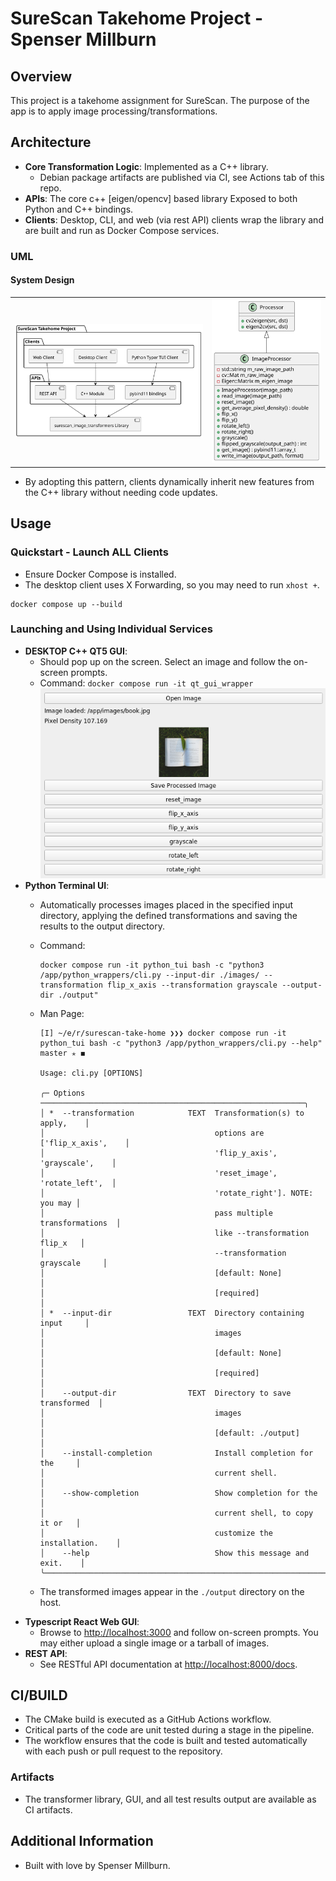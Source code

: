 # SureScan Takehome Project - Spenser Millburn

## Overview
This project is a takehome assignment for SureScan. The purpose of the app is to apply image processing/transformations.

## Architecture
- **Core Transformation Logic**: Implemented as a C++ library.
  - Debian package artifacts are published via CI, see Actions tab of this repo.
- **APIs**: The core c++ [eigen/opencv] based library Exposed to both Python and C++ bindings.
- **Clients**: Desktop, CLI, and web (via rest API) clients wrap the library and are built and run as Docker Compose services.

### UML
#### System Design
<table align="center">
  <tr>
    <td><img src="./docs/assets/Architecture.svg"></td>
    <td><img src="./docs/assets/ImageProcessor.svg"></td>
  </tr>
</table>

- By adopting this pattern, clients dynamically inherit new features from the C++ library without needing code updates.

## Usage

### Quickstart - Launch ALL Clients
- Ensure Docker Compose is installed.
- The desktop client uses X Forwarding, so you may need to run `xhost +`.

```
docker compose up --build
```

### Launching and Using Individual Services
- **DESKTOP C++ QT5 GUI**:
  - Should pop up on the screen. Select an image and follow the on-screen prompts.
  - Command: `docker compose run -it qt_gui_wrapper`
  ![GUI](./docs/assets/QT_GUI.png)
- **Python Terminal UI**:
  - Automatically processes images placed in the specified input directory, applying the defined transformations and saving the results to the output directory.
  - Command:
    ```shell
    docker compose run -it python_tui bash -c "python3 /app/python_wrappers/cli.py --input-dir ./images/ --transformation flip_x_axis --transformation grayscale --output-dir ./output"
    ```
  - Man Page:  
    ```
    [I] ~/e/r/surescan-take-home ❯❯❯ docker compose run -it python_tui bash -c "python3 /app/python_wrappers/cli.py --help"                          master ✭ ◼

    Usage: cli.py [OPTIONS]                                                                                                                                  
                                                                           
    ╭─ Options ───────────────────────────────────────────────────────────╮
    │ *  --transformation            TEXT  Transformation(s) to apply,    │
    │                                      options are ['flip_x_axis',    │
    │                                      'flip_y_axis', 'grayscale',    │
    │                                      'reset_image', 'rotate_left',  │
    │                                      'rotate_right']. NOTE: you may │
    │                                      pass multiple transformations  │
    │                                      like --transformation flip_x   │
    │                                      --transformation grayscale     │
    │                                      [default: None]                │
    │                                      [required]                     │
    │ *  --input-dir                 TEXT  Directory containing input     │
    │                                      images                         │
    │                                      [default: None]                │
    │                                      [required]                     │
    │    --output-dir                TEXT  Directory to save transformed  │
    │                                      images                         │
    │                                      [default: ./output]            │
    │    --install-completion              Install completion for the     │
    │                                      current shell.                 │
    │    --show-completion                 Show completion for the        │
    │                                      current shell, to copy it or   │
    │                                      customize the installation.    │
    │    --help                            Show this message and exit.    │
    ╰─────────────────────────────────────────────────────────────────────╯
    ```

  - The transformed images appear in the `./output` directory on the host.
- **Typescript React Web GUI**:
  - Browse to [http://localhost:3000](http://localhost:3000) and follow on-screen prompts. You may either upload a single image or a tarball of images.
- **REST API**:
  - See RESTful API documentation at [http://localhost:8000/docs](http://localhost:8000/docs).

## CI/BUILD
- The CMake build is executed as a GitHub Actions workflow.
- Critical parts of the code are unit tested during a stage in the pipeline.
- The workflow ensures that the code is built and tested automatically with each push or pull request to the repository.

### Artifacts
- The transformer library, GUI, and all test results output are available as CI artifacts.

## Additional Information
- Built with love by Spenser Millburn.
